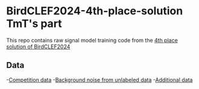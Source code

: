 # BirdCLEF2024-4th-place-solution TmT's part
This repo contains raw signal model training code from the [4th place solution of BirdCLEF2024](https://www.kaggle.com/competitions/birdclef-2024/discussion/511845)
## Data
-[Competition data](https://www.kaggle.com/competitions/birdclef-2024/data)
-[Background noise from unlabeled data](https://www.kaggle.com/datasets/tamotamo/bc24-unlabeled-background-crop)
-[Additional data](https://www.kaggle.com/datasets/yokuyama/birdclef2024-additional-cleaned)


